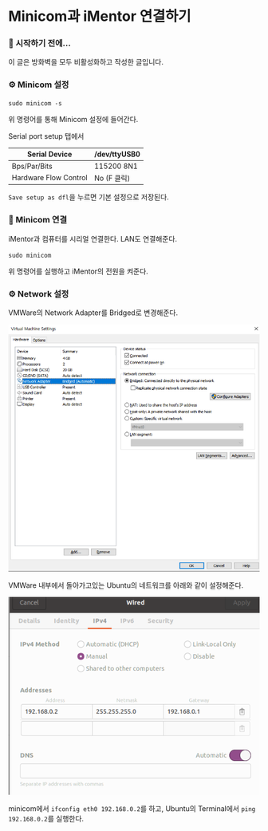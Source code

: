 # Minicom과 iMentor 연결하기

### 🎊 시작하기 전에...

이 글은 방화벽을 모두 비활성화하고 작성한 글입니다.

### ⚙ Minicom 설정

`sudo minicom -s`

위 명령어를 통해 Minicom 설정에 들어간다.

Serial port setup 탭에서

| Serial Device         | /dev/ttyUSB0 |
| --------------------- | ------------ |
| Bps/Par/Bits          | 115200 8N1   |
| Hardware Flow Control | No (F 클릭)  |

`Save setup as dfl`을 누르면 기본 설정으로 저장된다.

### 🔗 Minicom 연결

iMentor과 컴퓨터를 시리얼 연결한다. LAN도 연결해준다.

`sudo minicom`

위 명령어를 실행하고 iMentor의 전원을 켜준다.

### ⚙ Network 설정

VMWare의 Network Adapter를 Bridged로 변경해준다.

![VMWare Network Setting.png](https://github.com/leeseojune53/yatudy/blob/main/images/embedded/VMWare%20Network%20Setting.png?raw=true)

VMWare 내부에서 돌아가고있는 Ubuntu의 네트워크를 아래와 같이 설정해준다.

![Ubuntu Network Setting.png](https://github.com/leeseojune53/yatudy/blob/main/images/embedded/Ubuntu%20Network%20Setting.png?raw=true)

minicom에서 `ifconfig eth0 192.168.0.2`를 하고, Ubuntu의 Terminal에서 `ping 192.168.0.2`를 실행한다.